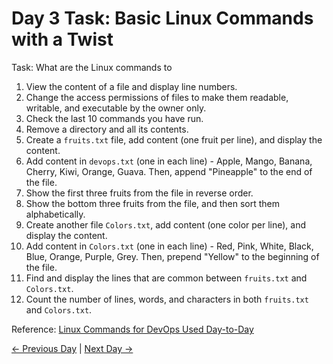 # Day 3 Task: Basic Linux Commands with a Twist

Task: What are the Linux commands to

1. View the content of a file and display line numbers.
2. Change the access permissions of files to make them readable, writable, and executable by the owner only.
3. Check the last 10 commands you have run.
4. Remove a directory and all its contents.
5. Create a `fruits.txt` file, add content (one fruit per line), and display the content.
6. Add content in `devops.txt` (one in each line) - Apple, Mango, Banana, Cherry, Kiwi, Orange, Guava. Then, append "Pineapple" to the end of the file.
7. Show the first three fruits from the file in reverse order.
8. Show the bottom three fruits from the file, and then sort them alphabetically.
9. Create another file `Colors.txt`, add content (one color per line), and display the content.
10. Add content in `Colors.txt` (one in each line) - Red, Pink, White, Black, Blue, Orange, Purple, Grey. Then, prepend "Yellow" to the beginning of the file.
11. Find and display the lines that are common between `fruits.txt` and `Colors.txt`.
12. Count the number of lines, words, and characters in both `fruits.txt` and `Colors.txt`.

Reference: [Linux Commands for DevOps Used Day-to-Day](https://www.linkedin.com/posts/mayankpandeymg_day-3-google-drive-activity-7342613313744228353-Nh4h?utm_source=share&utm_medium=member_desktop&rcm=ACoAADBtzyMBnOMH3HDM1QsyyWiiM8byda7Ian0)

[← Previous Day](../day02/README.md) | [Next Day →](../day04/README.md)
